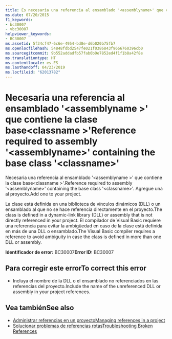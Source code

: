 ```yaml
---
title: Es necesaria una referencia al ensamblado '<assemblyname>' que contenga la clase base '<classname>'
ms.date: 07/20/2015
f1_keywords:
- bc30007
- vbc30007
helpviewer_keywords:
- BC30007
ms.assetid: 5f34cf47-6c6e-4954-bd8e-d6b020b75fb7
ms.openlocfilehash: 54848fdbd2547fe021f0386843f9666760396cb0
ms.sourcegitcommit: 9b552addadfb57fab0b9e7852ed4f1f1b8a42f8e
ms.translationtype: HT
ms.contentlocale: es-ES
ms.lasthandoff: 04/23/2019
ms.locfileid: "62013782"
---
```

# <a name="reference-required-to-assembly-assemblyname-containing-the-base-class-classname"></a><span data-ttu-id="112df-102">Necesaria una referencia al ensamblado '\<assemblyname >' que contiene la clase base\<classname >'</span><span class="sxs-lookup"><span data-stu-id="112df-102">Reference required to assembly '\<assemblyname>' containing the base class '\<classname>'</span></span>
<span data-ttu-id="112df-103">Necesaria una referencia al ensamblado '\<assemblyname >' que contiene la clase base\<classname >'.</span><span class="sxs-lookup"><span data-stu-id="112df-103">Reference required to assembly '\<assemblyname>' containing the base class '\<classname>'.</span></span> <span data-ttu-id="112df-104">Agregue una al proyecto.</span><span class="sxs-lookup"><span data-stu-id="112df-104">Add one to your project.</span></span>  
  
 <span data-ttu-id="112df-105">La clase está definida en una biblioteca de vínculos dinámicos (DLL) o un ensamblado al que no se hace referencia directamente en el proyecto.</span><span class="sxs-lookup"><span data-stu-id="112df-105">The class is defined in a dynamic-link library (DLL) or assembly that is not directly referenced in your project.</span></span> <span data-ttu-id="112df-106">El compilador de Visual Basic requiere una referencia para evitar la ambigüedad en caso de la clase está definida en más de una DLL o ensamblado.</span><span class="sxs-lookup"><span data-stu-id="112df-106">The Visual Basic compiler requires a reference to avoid ambiguity in case the class is defined in more than one DLL or assembly.</span></span>  
  
 <span data-ttu-id="112df-107">**Identificador de error:** BC30007</span><span class="sxs-lookup"><span data-stu-id="112df-107">**Error ID:** BC30007</span></span>  
  
## <a name="to-correct-this-error"></a><span data-ttu-id="112df-108">Para corregir este error</span><span class="sxs-lookup"><span data-stu-id="112df-108">To correct this error</span></span>  
  
- <span data-ttu-id="112df-109">Incluya el nombre de la DLL o el ensamblado no referenciados en las referencias del proyecto.</span><span class="sxs-lookup"><span data-stu-id="112df-109">Include the name of the unreferenced DLL or assembly in your project references.</span></span>  
  
## <a name="see-also"></a><span data-ttu-id="112df-110">Vea también</span><span class="sxs-lookup"><span data-stu-id="112df-110">See also</span></span>

- [<span data-ttu-id="112df-111">Administrar referencias en un proyecto</span><span class="sxs-lookup"><span data-stu-id="112df-111">Managing references in a project</span></span>](/visualstudio/ide/managing-references-in-a-project)
- [<span data-ttu-id="112df-112">Solucionar problemas de referencias rotas</span><span class="sxs-lookup"><span data-stu-id="112df-112">Troubleshooting Broken References</span></span>](/visualstudio/ide/troubleshooting-broken-references)
